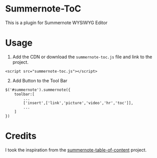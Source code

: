 # Summernote-ToC

This is a plugin for Summernote WYSIWYG Editor

# Usage
1. Add the CDN or download the `summernote-toc.js` file and link to the project.
```
<script src="summernote-toc.js"></script>
```
2. Add Button to the Tool Bar
```
$('#summernote').summernote({
    toolbar:[
        ...
        ['insert',['link','picture','video','hr','toc']],
        ...
    ]
})
```
# Credits
I took the inspiration from the [summernote-table-of-content](https://github.com/nicrf/summernote-table-of-content) project.